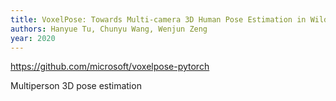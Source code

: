 ```yaml
---
title: VoxelPose: Towards Multi-camera 3D Human Pose Estimation in Wild Environment
authors: Hanyue Tu, Chunyu Wang, Wenjun Zeng
year: 2020
---
```


https://github.com/microsoft/voxelpose-pytorch

Multiperson 3D pose estimation